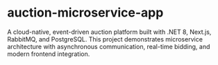 # auction-microservice-app
A cloud-native, event-driven auction platform built with .NET 8, Next.js, RabbitMQ, and PostgreSQL. This project demonstrates microservice architecture with asynchronous communication, real-time bidding, and modern frontend integration.
